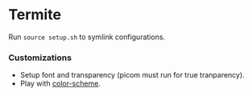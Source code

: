 # Termite
Run `source setup.sh` to symlink configurations.

### Customizations
* Setup font and transparency (picom must run for true tranparency).
* Play with [color-scheme](https://terminal.sexy).